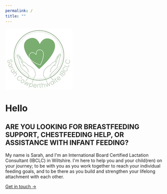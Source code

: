 ```yaml
---
permalink: /
title: ""
---
```


![Logo with text "Sarah Cowperthwaite IBCLC"](../assets/images/logo.png)

# Hello

## ARE YOU LOOKING FOR BREASTFEEDING SUPPORT, CHESTFEEDING HELP, OR ASSISTANCE WITH INFANT FEEDING?

My name is Sarah, and I'm an International Board Certified Lactation Consultant (IBCLC) in Wiltshire.  I'm here to help you and your child(ren) on your journey; to be with you as you work together to reach your individual feeding goals, and to be there as you build and strengthen your lifelong attachment with each other.

[Get in touch →](../contact)